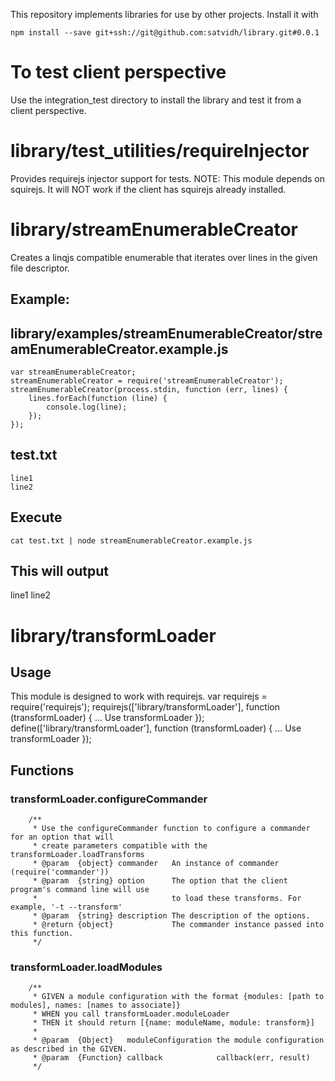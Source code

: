 This repository implements libraries for use by other projects. Install it with
```
npm install --save git+ssh://git@github.com:satvidh/library.git#0.0.1
```

# To test client perspective
Use the integration_test directory to install the library and test it from a client perspective. 

# library/test_utilities/requireInjector
Provides requirejs injector support for tests. 
NOTE: This module depends on squirejs. It will NOT work if the client has squirejs already installed. 

# library/streamEnumerableCreator
Creates a linqjs compatible enumerable that iterates over lines in the given file descriptor.
## Example:
library/examples/streamEnumerableCreator/streamEnumerableCreator.example.js
---------------------------------------------------------------------------
```
var streamEnumerableCreator;
streamEnumerableCreator = require('streamEnumerableCreator');
streamEnumerableCreator(process.stdin, function (err, lines) {
    lines.forEach(function (line) {
        console.log(line);
    });
});
```

test.txt
--------
```
line1
line2

```

Execute
-------
```
cat test.txt | node streamEnumerableCreator.example.js
```

This will output
-----------------
line1
line2

# library/transformLoader
## Usage
This module is designed to work with requirejs.
var requirejs = require('requirejs');
requirejs(['library/transformLoader'], function (transformLoader) {
    ... Use transformLoader 
});
define(['library/transformLoader'], function (transformLoader) {
    ... Use transformLoader 
});

## Functions
### transformLoader.configureCommander
        /**
         * Use the configureCommander function to configure a commander for an option that will
         * create parameters compatible with the transformLoader.loadTransforms
         * @param  {object} commander   An instance of commander (require('commander'))
         * @param  {string} option      The option that the client program's command line will use
         *                              to load these transforms. For example, '-t --transform'
         * @param  {string} description The description of the options.
         * @return {object}             The commander instance passed into this function.
         */

### transformLoader.loadModules
        /**
         * GIVEN a module configuration with the format {modules: [path to modules], names: [names to associate]}
         * WHEN you call transformLoader.moduleLoader
         * THEN it should return [{name: moduleName, module: transform}]
         * 
         * @param  {Object}   moduleConfiguration the module configuration as described in the GIVEN.
         * @param  {Function} callback            callback(err, result)
         */
